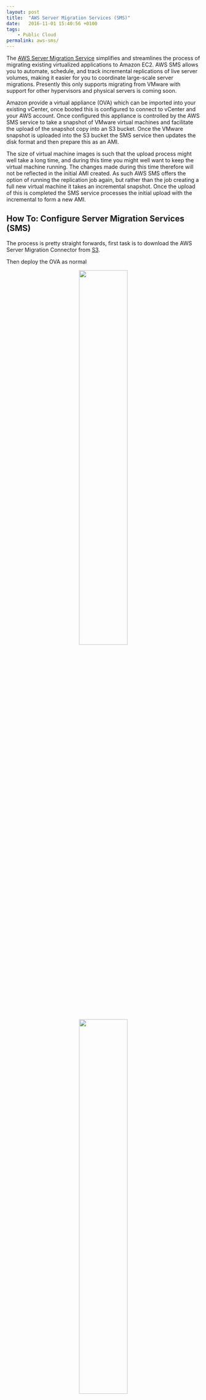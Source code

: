 ```yaml
---
layout: post
title:  "AWS Server Migration Services (SMS)"
date:   2016-11-01 15:40:56 +0100
tags:
    - Public Cloud
permalink: aws-sms/
---
```

The [AWS Server Migration Service](https://aws.amazon.com/server-migration-service/) simplifies and streamlines the process of migrating existing virtualized applications to Amazon EC2. AWS SMS allows you to automate, schedule, and track incremental replications of live server volumes, making it easier for you to coordinate large-scale server migrations. Presently this only supports migrating from VMware with support for other hypervisors and physical servers is coming soon.

Amazon provide a virtual appliance (OVA) which can be imported into your existing vCenter, once booted this is configured to connect to vCenter and your AWS account. Once configured this appliance is controlled by the AWS SMS service to take a snapshot of VMware virtual machines and facilitate the upload of the snapshot copy into an S3 bucket.  Once the VMware snapshot is uploaded into the S3 bucket the SMS service then updates the disk format and then prepare this as an AMI.

The size of virtual machine images is such that the upload process might well take a long time, and during this time you might well want to keep the virtual machine running. The changes made during this time therefore will not be reflected in the initial AMI created. As such AWS SMS offers the option of running the replication job again, but rather than the job creating a full new virtual machine it takes an incremental snapshot.  Once the upload of this is completed the SMS service processes the initial upload with the incremental to form a new AMI.

How To: Configure Server Migration Services (SMS)
------------------------------------------------
The process is pretty straight forwards,  first task is to download the AWS Server Migration Connector from [S3](https://s3.amazonaws.com/sms-connector/AWS-SMS-Connector.ova).

Then deploy the OVA as normal  
<center><img src="/images/aws-sms-ova-deploy.jpeg" width="50%"></center>

<center><img src="/images/aws-sms-ova-deploy-final.jpeg" width="50%"></center>

The SMS Connector needst to connect to your AWS account and therefore we need to create a user with the "ServerMigrationConnector" role attached.
<center><img src="/images/aws-sms-account.jpeg" width="50%"></center>

Once the SMS connector appliance is deployed connect to the web UI by opening the browser to https://dhcp-addr
<center><img src="/images/aws-sma-cfg-wiz.jpeg" width="50%"></center>

Work through the wizard to configure all,

* Step 1: License Agreement
* Step 2: Create a Password
* Step 3: Network Info
* Step 4: Log Uploads and Upgrades
* Step 5: Server Migration Service

Once configuration is complete the connection to AWS and vCenter should show good in the connector configuration.
<center><img src="/images/aws-sma-cfg-complete.jpeg" width="50%"></center>

If we then connect to AWS we can see the connector.
<center><img src="/images/aws-sma-cfg-complete-console.jpeg" width="50%"></center>

In order to create the first replication job we need to import the list of vCenter VMs by using the 'Import server catalog' function.
<center><img src="/images/aws-sma-import.jpeg" width="50%"></center>

There is not a default role supplied which the SMS services can use to form AMI's from the uploaded VMware snapshots. To do this download this file [trust-policy.json](/attachments/trust-policy.json) and this file [role-policy.json](/attachments/role-policy.json). Then at a command prompt, go to the directory where you stored the two JSON files, and run the following commands to create the SMS service role:  

    aws iam create-role --role-name sms --assume-role-policy-document file://trust-policy.json
    aws iam put-role-policy --role-name sms --policy-name sms --policy-document file://role-policy.json

How To: Migrate Virtual Machine
-----------------------

Once the vCenter Server Inventory is imported to AWS SMS, and the role is created we can create our first replication job by using the SMS service wizard.

* Step 1: Select the servers

Select the virtual machine(s) you would like to migrate.

* Step 2: Configure server-specific settings

Select the license type for the guest operating system of the virtual server(s) being migrated.

* Step 3: Configure replication job settings

Schedule the replication job, assuming you used the two files about to create the SMS role for IAM service role leave as default 'sms'.

* Step 4: Review

Once the job schedules,  the first task the job performs is to create a VMware snapshot, it's important to remember to have enough disk capacity to hold snapshots.
<center><img src="/images/aws-sms-seed-snapshot.jpeg" width="50%"></center>

The AWS console doesn't update very well, so its best to view the progress via the AWS CLI. First list all of the replication jobs and from this you can find the JobID then to make it easier to read target the output to the specific JobID.

    aws sms get-replication-jobs  
    aws sms get-replication-jobs --replication-job-id sms-job-2ca54045  

A replication job refers to the server being migrated,  as we mentioned earlier multiple replications can occur for example the initial seed and an incremental.  Therefore within a replication job there might be various replication runs.

    aws sms get-replication-runs --replication-job-id sms-job-2ca54045  

In the following example we can see this has three runs in the runlist, the initial seed which has completed, an incrememental which has completed, it also has a pending job as I had left the default replication job values to schedule a daily incremental.

<center><img src="/images/aws-sms-repl-runs.jpeg" width="50%"></center>

When a job is running you would see the state roll through the various stages

* Pending  
* Active  
* Complete  

While the job state is in the Active state the statusMessage rolls through the various stages  

* Uploading  
* Converting  
* Preparing  
* Completed  

Each run forms a new AMI, each newly created AMIs can then be launched in ec2, so you can for example start from the initial seed replication, one containing all the incrementals or anywhere in between.

Offical SMS Documentation Links
-----------------

[Marketing Page](https://aws.amazon.com/server-migration-service/)  

[AWS Blog](https://aws.amazon.com/blogs/aws/new-aws-server-migration-service/)  

[Tech Documentation](http://docs.aws.amazon.com/ServerMigration/latest/userguide/server-migration.html)  
